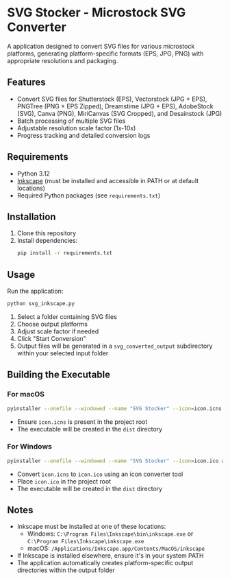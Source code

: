 # SVG Stocker - Microstock SVG Converter

A application designed to convert SVG files for various microstock platforms, generating platform-specific formats (EPS, JPG, PNG) with appropriate resolutions and packaging.

## Features
- Convert SVG files for Shutterstock (EPS), Vectorstock (JPG + EPS), PNGTree (PNG + EPS Zipped), Dreamstime (JPG + EPS), AdobeStock (SVG), Canva (PNG), MiriCanvas (SVG Cropped), and Desainstock (JPG)
- Batch processing of multiple SVG files
- Adjustable resolution scale factor (1x-10x)
- Progress tracking and detailed conversion logs

## Requirements
- Python 3.12
- [Inkscape](https://inkscape.org/) (must be installed and accessible in PATH or at default locations)
- Required Python packages (see `requirements.txt`)

## Installation
1. Clone this repository
2. Install dependencies:
   ```bash
   pip install -r requirements.txt
   ```

## Usage
Run the application:
```bash
python svg_inkscape.py
```

1. Select a folder containing SVG files
2. Choose output platforms
3. Adjust scale factor if needed
4. Click "Start Conversion"
5. Output files will be generated in a `svg_converted_output` subdirectory within your selected input folder

## Building the Executable

### For macOS
```bash
pyinstaller --onefile --windowed --name "SVG Stocker" --icon=icon.icns app.py
```
- Ensure `icon.icns` is present in the project root
- The executable will be created in the `dist` directory

### For Windows
```bash
pyinstaller --onefile --windowed --name "SVG Stocker" --icon=icon.ico app.py
```
- Convert `icon.icns` to `icon.ico` using an icon converter tool
- Place `icon.ico` in the project root
- The executable will be created in the `dist` directory

## Notes
- Inkscape must be installed at one of these locations:
  - Windows: `C:\Program Files\Inkscape\bin\inkscape.exe` or `C:\Program Files\Inkscape\inkscape.exe`
  - macOS: `/Applications/Inkscape.app/Contents/MacOS/inkscape`
- If Inkscape is installed elsewhere, ensure it's in your system PATH
- The application automatically creates platform-specific output directories within the output folder
